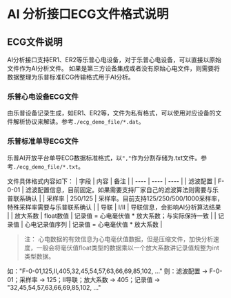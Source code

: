 # AI 分析接口ECG文件格式说明

## ECG文件说明
AI分析接口支持ER1、ER2等乐普心电设备，对于乐普心电设备，可以直接以原始文件作为AI分析文件。
如果是第三方设备集成或者没有原始心电文件，则需要将数据整理为乐普标准ECG传输格式用于AI分析。

### 乐普心电设备ECG文件
由乐普设备记录生成，如ER1、ER2等，文件为私有格式，可以使用对应设备的文件解析协议来解读。参考`./ecg_demo_file/*.dat`。

### 乐普标准单导ECG文件
乐普AI开放平台单导ECG数据标准格式，以`","`作为分割存储为.txt文件。参考`./ecg_demo_file/*.txt`。

文件具体格式内容如下：
| 字段 | 内容 | 备注 |
| ---- | ---- | ---- |
| 滤波配置 | F-0-01 | 滤波配置信息，目前固定。如果需要支持厂家自己的滤波算法则需要与乐普联系确认 |
| 采样率 | 250/125 | 采样率。目前支持125/250/500/1000采样率，特殊采样率需要与乐普联系确认 |
| 导联 | I/II | 导联信息，会影响AI分析算法结果 |
| 放大系数 | float数值 | 记录值 = 心电毫伏值 * 放大系数；与实际保持一致 |
| 记录值 | 心电记录值序列 | 记录值 = 心电毫伏值 * 放大系数 |

> 注： 心电数据的有效信息为心电毫伏值数据，但是压缩文件，加快分析速度，一般会将毫伏值float类型的数据乘以一个放大系数讲记录值规整为int类型数据。

如："F-0-01,125,II,405,32,45,54,57,63,66,69,85,102, ..."
则：滤波配置 -> F-0-01；采样率 -> 125；II导联；放大系数 -> 405；记录值 -> "32,45,54,57,63,66,69,85,102, ..."